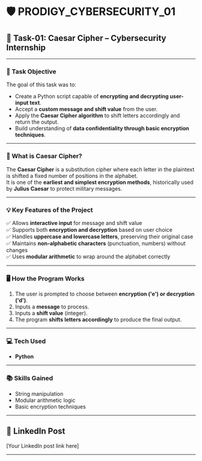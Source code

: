 # 🛡️ PRODIGY_CYBERSECURITY_01

## 🔐 Task-01: Caesar Cipher – Cybersecurity Internship

---

### 📌 Task Objective
The goal of this task was to:

- Create a Python script capable of **encrypting and decrypting user-input text**.
- Accept a **custom message and shift value** from the user.
- Apply the **Caesar Cipher algorithm** to shift letters accordingly and return the output.
- Build understanding of **data confidentiality through basic encryption techniques**.

---

### 🧠 What is Caesar Cipher?
The **Caesar Cipher** is a substitution cipher where each letter in the plaintext is shifted a fixed number of positions in the alphabet.  
It is one of the **earliest and simplest encryption methods**, historically used by **Julius Caesar** to protect military messages.

---

### 💡 Key Features of the Project
✅ Allows **interactive input** for message and shift value  
✅ Supports both **encryption and decryption** based on user choice  
✅ Handles **uppercase and lowercase letters**, preserving their original case  
✅ Maintains **non-alphabetic characters** (punctuation, numbers) without changes  
✅ Uses **modular arithmetic** to wrap around the alphabet correctly

---

### 🖥️ How the Program Works
1. The user is prompted to choose between **encryption ('e') or decryption ('d')**.
2. Inputs a **message** to process.
3. Inputs a **shift value** (integer).
4. The program **shifts letters accordingly** to produce the final output.

---

### 💻 Tech Used
- **Python**

---

### 📚 Skills Gained
- String manipulation
- Modular arithmetic logic
- Basic encryption techniques

---

## 🔗 LinkedIn Post
[Your LinkedIn post link here]

---

